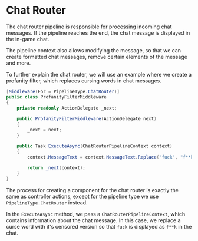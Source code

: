 # Chat Router
The chat router pipeline is responsible for processing incoming chat messages. If the pipeline reaches the end, the chat message is displayed in the in-game chat.

The pipeline context also allows modifying the message, so that we can create formatted chat messages, remove certain elements of the message and more.

To further explain the chat router, we will use an example where we create a profanity filter, which replaces cursing words in chat messages.

```csharp
[Middleware(For = PipelineType.ChatRouter)]
public class ProfanityFilterMiddleware
{
    private readonly ActionDelegate _next;
    
    public ProfanityFilterMiddleware(ActionDelegate next)
    {
        _next = next;
    }

    public Task ExecuteAsync(ChatRouterPipelineContext context)
    {
        context.MessageText = context.MessageText.Replace("fuck", "f**k");
        
        return _next(context);
    }
}
```

The process for creating a component for the chat router is exactly the same as controller actions, except for the pipeline type we use `PipelineType.ChatRouter` instead.

In the `ExecuteAsync` method, we pass a `ChatRouterPipelineContext`, which contains information about the chat message. In this case, we replace a curse word with it's censored version so that `fuck` is displayed as `f**k` in the chat.

